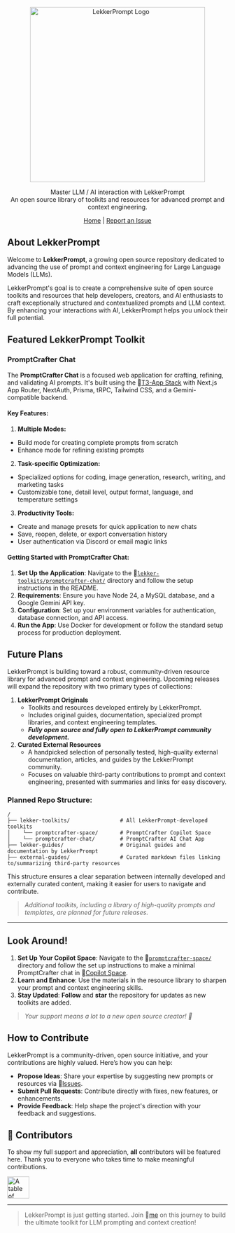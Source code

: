 <p align="center">
  <img src="https://sammyhamwi.ai/images/LekkerPrompt-logo-lrg.png" alt="LekkerPrompt Logo" width="400" height="400">
</p>

<p align="center">
  Master LLM / AI interaction with LekkerPrompt <br> An open source library of toolkits and resources for advanced prompt and context engineering.
</p>

<div align="center">
  <a href="https://github.com/LekkerPrompt/LekkerPrompt">Home</a> | <a href="https://github.com/LekkerPrompt/LekkerPrompt/issues">Report an Issue</a>
</div>

## About LekkerPrompt

Welcome to **LekkerPrompt**, a growing open source repository dedicated to advancing the use of prompt and context engineering for Large Language Models (LLMs).

LekkerPrompt's goal is to create a comprehensive suite of open source toolkits and resources that help developers, creators, and AI enthusiasts to craft exceptionally structured and contextualized prompts and LLM context. By enhancing your interactions with AI, LekkerPrompt helps you unlock their full potential.

## Featured LekkerPrompt Toolkit

### **PromptCrafter Chat**

The **PromptCrafter Chat** is a focused web application for crafting, refining, and validating AI prompts. It's built using the 🔗[T3-App Stack](https://github.com/t3-oss/create-t3-app) with Next.js App Router, NextAuth, Prisma, tRPC, Tailwind CSS, and a Gemini-compatible backend. 

#### **Key Features:**
1. **Multiple Modes:** 
  - Build mode for creating complete prompts from scratch
  - Enhance mode for refining existing prompts
2. **Task-specific Optimization:** 
  - Specialized options for coding, image generation, research, writing, and marketing tasks
  - Customizable tone, detail level, output format, language, and temperature settings
3. **Productivity Tools:** 
  - Create and manage presets for quick application to new chats
  - Save, reopen, delete, or export conversation history
  - User authentication via Discord or email magic links

#### **Getting Started with PromptCrafter Chat:**
1. **Set Up the Application**: Navigate to the 🔗[`lekker-toolkits/promptcrafter-chat/`](https://github.com/LekkerPrompt/LekkerPrompt/tree/master/lekker-toolkits/promptcrafter-chat) directory and follow the setup instructions in the README.
2. **Requirements**: Ensure you have Node 24, a MySQL database, and a Google Gemini API key.
3. **Configuration**: Set up your environment variables for authentication, database connection, and API access.
4. **Run the App**: Use Docker for development or follow the standard setup process for production deployment.

## Future Plans

LekkerPrompt is building toward a robust, community-driven resource library for advanced prompt and context engineering. Upcoming releases will expand the repository with two primary types of collections:

1. **LekkerPrompt Originals**
    - Toolkits and resources developed entirely by LekkerPrompt.
    - Includes original guides, documentation, specialized prompt libraries, and context engineering templates.
    - ***Fully open source and fully open to LekkerPrompt community development.***
2. **Curated External Resources**
    - A handpicked selection of personally tested, high-quality external documentation, articles, and guides by the LekkerPrompt community.
    - Focuses on valuable third-party contributions to prompt and context engineering, presented with summaries and links for easy discovery.

### **Planned Repo Structure:**

```
/
├── lekker-toolkits/                # All LekkerPrompt-developed toolkits
│    └── promptcrafter-space/       # PromptCrafter Copilot Space
│    └── promptcrafter-chat/        # PromptCrafter AI Chat App
├── lekker-guides/                  # Original guides and documentation by LekkerPrompt
├── external-guides/                # Curated markdown files linking to/summarizing third-party resources
```
This structure ensures a clear separation between internally developed and externally curated content, making it easier for users to navigate and contribute.

> _Additional toolkits, including a library of high-quality prompts and templates, are planned for future releases._

---

## Look Around!

1.  **Set Up Your Copilot Space**: Navigate to the 🔗[`promptcrafter-space/`](https://github.com/LekkerPrompt/LekkerPrompt/tree/master/lekker-toolkits/promptcrafter-space) directory and follow the set up instructions to make a minimal PromptCrafter chat in 🔗[Copilot Space](https://github.com/copilot/spaces).
2.  **Learn and Enhance**: Use the materials in the resource library to sharpen your prompt and context engineering skills.
3.  **Stay Updated**: **Follow** and **star** the repository for updates as new toolkits are added. 
> _Your support means a lot to a new open source creator! :blue_heart:_

## How to Contribute

LekkerPrompt is a community-driven, open source initiative, and your contributions are highly valued. Here’s how you can help:

-   **Propose Ideas**: Share your expertise by suggesting new prompts or resources via 🔗[Issues](https://github.com/LekkerPrompt/LekkerPrompt/issues).
-   **Submit Pull Requests**: Contribute directly with fixes, new features, or enhancements.
-   **Provide Feedback**: Help shape the project's direction with your feedback and suggestions.

<h2 id="contributors">💖 Contributors</h2>

<p>To show my full support and appreciation, <strong>all</strong> contributors will be featured here. Thank you to everyone who takes time to make meaningful contributions.</p>

<a href="https://github.com/sammyhamwi/LekkerPrompt/graphs/contributors">
  <p align="left">
    <img src="https://contrib.rocks/image?repo=sammyhamwi/LekkerPrompt"
         alt="A table of avatars from LekkerPrompt contributors"
         style="max-width: 100%; width: 50px;" />
  </p>
</a>

---

> LekkerPrompt is just getting started. Join :wave:[me](https://github.com/sammyhamwi) on this journey to build the ultimate toolkit for LLM prompting and context creation!
